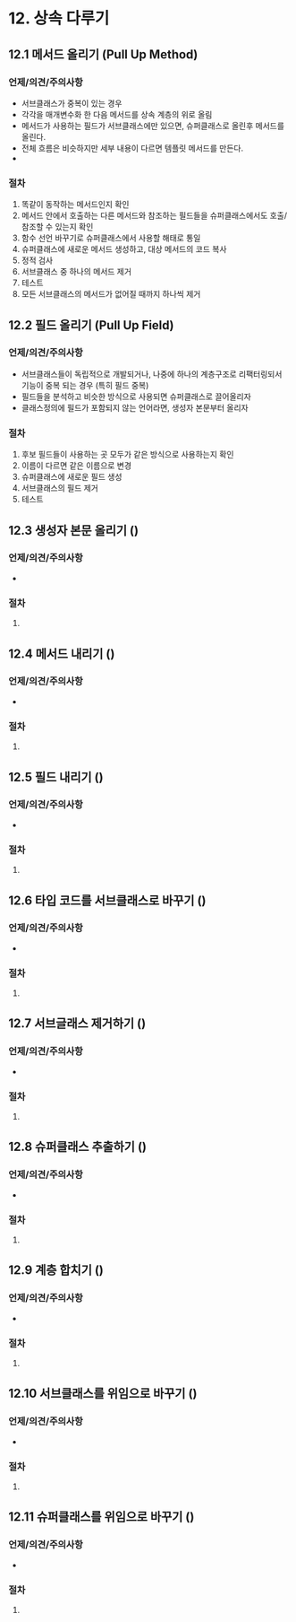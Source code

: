 # 12. 상속 다루기

## 12.1 메서드 올리기 (Pull Up Method)

### 언제/의견/주의사항

- 서브클래스가 중복이 있는 경우
- 각각을 매개변수화 한 다음 메서드를 상속 계층의 위로 올림
- 메서드가 사용하는 필드가 서브클래스에만 있으면, 슈퍼클래스로 올린후 메서드를 올린다.
- 전체 흐름은 비슷하지만 세부 내용이 다르면 템플릿 메서드를 만든다.
-

### 절차

1. 똑같이 동작하는 메서드인지 확인
2. 메서드 안에서 호출하는 다른 메서드와 참조하는 필드들을 슈퍼클래스에서도 호출/참조할 수 있는지 확인
3. 함수 선언 바꾸기로 슈퍼클래스에서 사용할 해태로 통일
4. 슈퍼클래스에 새로운 메서드 생성하고, 대상 메서드의 코드 복사
5. 정적 검사
6. 서브클래스 중 하나의 메서드 제거
7. 테스트
8. 모든 서브클래스의 메서드가 없어질 때까지 하나씩 제거

## 12.2 필드 올리기 (Pull Up Field)

### 언제/의견/주의사항

- 서브클래스들이 독립적으로 개발되거나, 나중에 하나의 계층구조로 리팩터링되서 기능이 중복 되는 경우 (특히 필드 중복)
- 필드들을 분석하고 비슷한 방식으로 사용되면 슈퍼클래스로 끌어올리자
- 클래스정의에 필드가 포함되지 않는 언어라면, 생성자 본문부터 올리자

### 절차

1. 후보 필드들이 사용하는 곳 모두가 같은 방식으로 사용하는지 확인
2. 이름이 다르면 같은 이름으로 변경
3. 슈퍼클래스에 새로운 필드 생성
4. 서브클래스의 필드 제거
5. 테스트

## 12.3 생성자 본문 올리기 ()

### 언제/의견/주의사항

-

### 절차

1.

## 12.4 메서드 내리기 ()

### 언제/의견/주의사항

-

### 절차

1.

## 12.5 필드 내리기 ()

### 언제/의견/주의사항

-

### 절차

1.

## 12.6 타입 코드를 서브클래스로 바꾸기 ()

### 언제/의견/주의사항

-

### 절차

1.

## 12.7 서브글래스 제거하기 ()

### 언제/의견/주의사항

-

### 절차

1.

## 12.8 슈퍼클래스 추출하기 ()

### 언제/의견/주의사항

-

### 절차

1.

## 12.9 계층 합치기 ()

### 언제/의견/주의사항

-

### 절차

1.

## 12.10 서브클래스를 위임으로 바꾸기 ()

### 언제/의견/주의사항

-

### 절차

1.

## 12.11 슈퍼클래스를 위임으로 바꾸기 ()

### 언제/의견/주의사항

-

### 절차

1.
